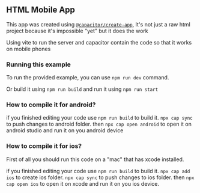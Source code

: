 ## HTML Mobile App

This app was created using [`@capacitor/create-app`](https://github.com/ionic-team/create-capacitor-app),
It's not just a raw html project because it's impossible "yet" but it does the work

Using vite to run the server and capacitor contain the code so that it works on mobile phones

### Running this example

To run the provided example, you can use `npm run dev` command.

Or build it using `npm run build` and run it using `npm run start`

### How to compile it for android?

if you finished editing your code use `npm run build` to build it.
`npx cap sync` to push changes to android folder.
then `npx cap open android` to open it on android studio and run it on you android device

### How to compile it for ios?

First of all you should run this code on a "mac" that has xcode installed.

if you finished editing your code use `npm run build` to build it.
`npx cap add ios` to create ios folder.
`npx cap sync` to push changes to ios folder.
then `npx cap open ios` to open it on xcode and run it on you ios device.
